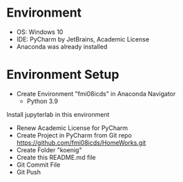 # Environment

* OS: Windows 10
* IDE: PyCharm by JetBrains, Academic License
* Anaconda was already installed

# Environment Setup

* Create Environment "fmi08icds" in Anaconda Navigator
  * Python 3.9
  
Install jupyterlab in this environment

* Renew Academic License for PyCharm
* Create Project in PyCharm from Git repo https://github.com/fmi08icds/HomeWorks.git
* Create Folder "koenig"
* Create this README.md file
* Git Commit File
* Git Push